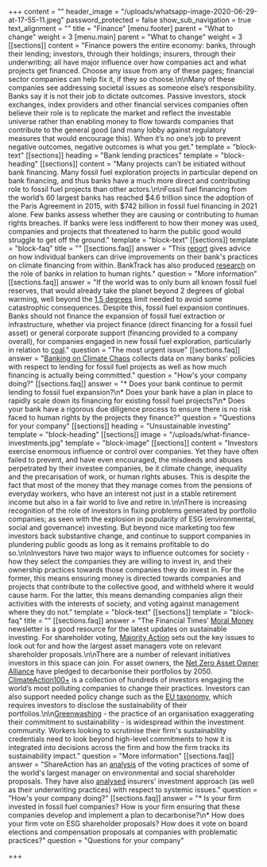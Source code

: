 +++
content = ""
header_image = "/uploads/whatsapp-image-2020-06-29-at-17-55-11.jpeg"
password_protected = false
show_sub_navigation = true
text_alignment = ""
title = "Finance"
[menu.footer]
parent = "What to change"
weight = 3
[menu.main]
parent = "What to change"
weight = 3
[[sections]]
content = "Finance powers the entire economy: banks, through their lending; investors, through their holdings; insurers, through their underwriting; all have major influence over how companies act and what projects get financed. Choose any issue from any of these pages; financial sector companies can help fix it, if they so choose.\n\nMany of these companies see addressing societal issues as someone else’s responsibility. Banks say it is not their job to dictate outcomes. Passive investors, stock exchanges, index providers and other financial services companies often believe their role is to replicate the market and reflect the investable universe rather than enabling money to flow towards companies that contribute to the general good (and many lobby against regulatory measures that would encourage this). When it’s no one’s job to prevent negative outcomes, negative outcomes is what you get."
template = "block-text"
[[sections]]
heading = "Bank lending practices"
template = "block-heading"
[[sections]]
content = "Many projects can’t be initiated without bank financing. Many fossil fuel exploration projects in particular depend on bank financing, and thus banks have a much more direct and contributing role to fossil fuel projects than other actors.\n\nFossil fuel financing from the world’s 60 largest banks has reached $4.6 trillion since the adoption of the Paris Agreement in 2015, with $742 billion in fossil fuel financing in 2021 alone. Few banks assess whether they are causing or contributing to human rights breaches. If banks were less indifferent to how their money was used, companies and projects that threatened to harm the public good would struggle to get off the ground."
template = "block-text"
[[sections]]
template = "block-faq"
title = ""
[[sections.faq]]
answer = "This [report](https://www.climatesafelending.org/climate-intrapreneurs-report) gives advice on how individual bankers can drive improvements on their bank's practices on climate financing from within. BankTrack has also produced [research](https://www.banktrack.org/campaign/banks_and_human_rights) on the role of banks in relation to human rights."
question = "More information"
[[sections.faq]]
answer = "If the world was to only burn all known fossil fuel reserves, that would already take the planet beyond 2 degrees of global warming, well beyond the [1.5 degrees](https://www.ipcc.ch/sr15/) limit needed to avoid some catastrophic consequences. Despite this, fossil fuel expansion continues. Banks should not finance the expansion of fossil fuel extraction or infrastructure, whether via project finance (direct financing for a fossil fuel asset) or general corporate support (financing provided to a company overall), for companies engaged in new fossil fuel exploration, particularly in relation to [coal](https://coalpolicytool.org/)."
question = "The most urgent issue"
[[sections.faq]]
answer = "[Banking on Climate Chaos](https://www.bankingonclimatechaos.org/) collects data on many banks' policies with respect to lending for fossil fuel projects as well as how much financing is actually being committed."
question = "How's your company doing?"
[[sections.faq]]
answer = "* Does your bank continue to permit lending to fossil fuel expansion?\n* Does your bank have a plan in place to rapidly scale down its financing for existing fossil fuel projects?\n* Does your bank have a rigorous due diligence process to ensure there is no risk faced to human rights by the projects they finance?"
question = "Questions for your company"
[[sections]]
heading = "Unsustainable investing"
template = "block-heading"
[[sections]]
image = "/uploads/what-finance-investments.jpg"
template = "block-image"
[[sections]]
content = "Investors exercise enormous influence or control over companies. Yet they have often failed to prevent, and have even encouraged, the misdeeds and abuses perpetrated by their investee companies, be it climate change, inequality and the precarisation of work, or human rights abuses. This is despite the fact that most of the money that they manage comes from the pensions of everyday workers, who have an interest not just in a stable retirement income but also in a fair world to live and retire in.\n\nThere is increasing recognition of the role of investors in fixing problems generated by portfolio companies; as seen with the explosion in popularity of ESG (environmental, social and governance) investing. But beyond nice marketing too few investors back substantive change, and continue to support companies in plundering public goods as long as it remains profitable to do so.\n\nInvestors have two major ways to influence outcomes for society - how they select the companies they are willing to invest in, and their ownership practices towards those companies they do invest in. For the former, this means ensuring money is directed towards companies and projects that contribute to the collective good, and withheld where it would cause harm. For the latter, this means demanding companies align their activities with the interests of society, and voting against management where they do not."
template = "block-text"
[[sections]]
template = "block-faq"
title = ""
[[sections.faq]]
answer = "The Financial Times’ [Moral Money](https://www.ft.com/moral-money) newsletter is a good resource for the latest updates on sustainable investing. For shareholder voting, [Majority Action](https://www.majorityaction.us/) sets out the key issues to look out for and how the largest asset managers vote on relevant shareholder proposals.\n\nThere are a number of relevant initiatives investors in this space can join. For asset owners, the [Net Zero Asset Owner Alliance](https://www.unepfi.org/net-zero-alliance/) have pledged to decarbonise their portfolios by 2050. [ClimateAction100+](http://www.climateaction100.org/) is a collection of hundreds of investors engaging the world’s most polluting companies to change their practices. Investors can also support needed policy change such as the [EU taxonomy](https://ec.europa.eu/info/business-economy-euro/banking-and-finance/sustainable-finance/eu-taxonomy-sustainable-activities_en), which requires investors to disclose the sustainability of their portfolios.\n\n[Greenwashing](https://www.forbes.com/sites/betsyatkins/2022/01/17/esg-environmental-social-greenwashing/) - the practice of an organisation exaggerating their commitment to sustainability - is widespread within the investment community. Workers looking to scrutinise their firm's sustainability credentials need to look beyond high-level commitments to how it is integrated into decisions across the firm and how the firm tracks its sustainability impact."
question = "More information"
[[sections.faq]]
answer = "ShareAction has an [analysis](https://shareaction.org/news/worlds-largest-asset-managers-block-progress-on-environmental-and-social-issues) of the voting practices of some of the world's largest manager on environmental and social shareholder proposals. They have also [analysed](https://shareaction.org/reports/insuring-disaster-a-ranking) insurers' investment approach (as well as their underwriting practices) with respect to systemic issues."
question = "How's your company doing?"
[[sections.faq]]
answer = "* Is your firm invested in fossil fuel companies? How is your firm ensuring that these companies develop and implement a plan to decarbonise?\n* How does your firm vote on ESG shareholder proposals? How does it vote on board elections and compensation proposals at companies with problematic practices?"
question = "Questions for your company"

+++
